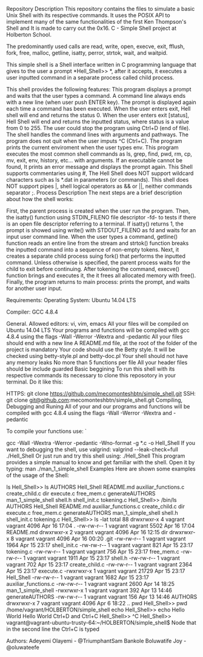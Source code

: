 Repository Description
This repository contains the files to simulate a basic Unix Shell with its respective commands. It uses the POSIX API to implement many of the same functionalities of the first Ken Thompson's Shell and It is made to carry out the 0x16. C - Simple Shell project at Holberton School.

The predominantly used calls are read, write, open, execve, exit, fflush, fork, free, malloc, getline, isatty, perror, strtok, wait, and waitpid.

This simple shell is a Shell interface written in C programming language that gives to the user a prompt *Hell_Shell>> *, after it accepts, it executes a user inputted command in a separate process called child process.

This shell provides the following features:
This program displays a prompt and waits that the user types a command. A command line always ends with a new line (when user push ENTER key).
The prompt is displayed again each time a command has been executed.
When the user enters exit, Hell shell will end and returns the status 0.
When the user enters exit [status], Hell Shell will end and returns the inputted status, where status is a value from 0 to 255.
The user could stop the program using Ctrl+D (end of file).
The shell handles the command lines with arguments and pathways.
The program does not quit when the user imputs ^C (Ctrl+C).
The program prints the current enviroment when the user types env.
This program executes the most common shell commands as ls, grep, find, pwd, rm, cp, mv, exit, env, history, etc... with arguments.
If an executable cannot be found, It prints an error message and displays the prompt again.
This Shell supports commentaries using #,
The Hell Shell does NOT support wildcard characters such as ls *.dat in parameters (or commands).
This shell does NOT support pipes |, shell logical operators as && or ||, neither commands separator ;.
Process Description
The next steps are a brief description about how the shell works:

First, the parent process is created when the user run the program.
Then, the isatty() function using STDIN_FILENO file descriptor -fd- to tests if there is an open file descriptor referring to a terminal. If isatty() returns 1, the prompt is showed using write() with STDOUT_FILENO as fd and waits for an input user command line.
When the user types a command, getline() function reads an entire line from the stream and strtok() function breaks the inputted command into a sequence of non-empty tokens.
Next, it creates a separate child process suing fork() that performs the inputted command. Unless otherwise is specified, the parent process waits for the child to exit before continuing.
After tokening the command, execve() function brings and executes it, the it frees all allocated memory with free().
Finally, the program returns to main process: prints the prompt, and waits for another user input.


Requirements:
Operating System: Ubuntu 14.04 LTS

Compiler: GCC 4.8.4

General.
Allowed editors: vi, vim, emacs
All your files will be compiled on Ubuntu 14.04 LTS
Your programs and functions will be compiled with gcc 4.8.4 using the flags -Wall -Werror -Wextra and -pedantic
All your files should end with a new line
A README.md file, at the root of the folder of the project is mandatory
Your code should use the Betty style. It will be checked using betty-style.pl and betty-doc.pl
Your shell should not have any memory leaks
No more than 5 functions per file
All your header files should be include guarded
Basic beggining
To run this shell with its respective commands its necessary to clone this reposotory in your terminal. Do it like this:

HTTPS:
git clone https://github.com/mecomonteshbtn/simple_shell.git
SSH:
git clone git@github.com:mecomonteshbtn/simple_shell.git
Compiling, Debugging and Runing
All of your and our programs and functions will be compiled with gcc 4.8.4 using the flags -Wall -Werror -Wextra and -pedantic

To compile your functions use: `

gcc -Wall -Wextra -Werror -pedantic -Wno-format -g *.c -o Hell_Shell
If you want to debugging the shell, use valgrind:
valgrind --leak-check=full ./Hell_Shell
Or just run and try this shell using:
./Hell_Shell
This program provides a simple manual to know and get familiar with the shell. Open it by typing:
man ./man_1_simple_shell
Examples
Here are shown some examples of the usage of the Shell:

ls
Hell_Shell>> ls
AUTHORS  Hell_Shell  README.md auxiliar_functions.c  create_child.c  dir  execute.c  free_mem.c  generateAUTHORS  man_1_simple_shell  shell.h shell_init.c  tokening.c
Hell_Shell>> /bin/ls
AUTHORS  Hell_Shell  README.md	auxiliar_functions.c  create_child.c  dir  execute.c  free_mem.c  generateAUTHORS  man_1_simple_shell  shell.h shell_init.c  tokening.c
Hell_Shell>> ls -lat
total 88
drwxrwxr-x 4 vagrant vagrant  4096 Apr 16 17:04 .
-rw-rw-r-- 1 vagrant vagrant  5502 Apr 16 17:04 README.md
drwxrwxr-x 2 vagrant vagrant  4096 Apr 16 12:15 dir
drwxrwxr-x 8 vagrant vagrant  4096 Apr 16 00:20 .git
-rw-rw-r-- 1 vagrant vagrant  1964 Apr 15 23:17 shell_init.c
-rw-rw-r-- 1 vagrant vagrant   821 Apr 15 23:17 tokening.c
-rw-rw-r-- 1 vagrant vagrant   756 Apr 15 23:17 free_mem.c
-rw-rw-r-- 1 vagrant vagrant  1911 Apr 15 23:17 shell.h
-rw-rw-r-- 1 vagrant vagrant   702 Apr 15 23:17 create_child.c
-rw-rw-r-- 1 vagrant vagrant  2364 Apr 15 23:17 execute.c
-rwxrwxr-x 1 vagrant vagrant 21729 Apr 15 23:17 Hell_Shell
-rw-rw-r-- 1 vagrant vagrant  1682 Apr 15 23:17 auxiliar_functions.c
-rw-rw-r-- 1 vagrant vagrant  2600 Apr 14 18:25 man_1_simple_shell
-rwxrwxr-x 1 vagrant vagrant   392 Apr 13 14:46 generateAUTHORS
-rw-rw-r-- 1 vagrant vagrant   156 Apr 13 14:46 AUTHORS
drwxrwxr-x 7 vagrant vagrant  4096 Apr  6 18:22 ..
pwd
Hell_Shell>> pwd
/home/vagrant/HOLBERTON/simple_shell
echo
Hell_Shell>> echo Hello World
Hello World
Ctrl+D and Ctrl+C
Hell_Shell>> ^C
Hell_Shell>> 
vagrant@vagrant-ubuntu-trusty-64:~/HOLBERTON/simple_shell$ 
Node that in the second line the Ctrl+C is typed

Authors:
Adeyemi Olayemi - @TriumphantSam
Bankole Boluwatife Joy - @oluwateefe
